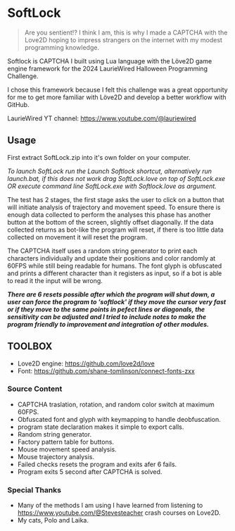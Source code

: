 # SoftLock

> Are you sentient!? I think I am, this is why I made a CAPTCHA with the Love2D hoping to impress strangers on the internet with my modest programming knowledge.

Softlock is CAPTCHA I built using Lua language with the Löve2D game engine framework for the 2024 LaurieWired Halloween Programming Challenge.

I chose this framework because I felt this challenge was a great opportunity for me to get more familiar with Löve2D and develop a better workflow with GitHub.

LaurieWired YT channel: https://www.youtube.com/@lauriewired

## Usage

First extract SoftLock.zip into it's own folder on your computer.

*To launch SoftLock run the Launch Softlock shortcut, alternatively run launch.bat, if this does not work drag SoftLock.love on top of SoftLock.exe OR execute command line SoftLock.exe with Softlock.love as argument.*

The test has 2 stages, the first stage asks the user to click on a button that will initiate analysis of trajectory and movement speed.
To ensure there is enough data collected to perform the analyses this phase has another button at the bottom of the screen, slightly offset diagonally.
If the data collected returns as bot-like the program will reset, if there is too little data collected on movement it will reset the program.

The CAPTCHA itself uses a random string generator to print each characters individually and update their positions and color randomly at 60FPS while still being readable for humans.
The font glyph is obfuscated and prints a different character than it registers as input, so if a bot is able to read it the input will be wrong.

**_There are 6 resets possible after which the program will shut down, a user can force the program to 'softlock' if they move the cursor very fast or
if they move to the same points in pefect lines or diagonals, the sensitivity can be adjusted and I tried to include notes to make the program friendly
to improvement and integration of other modules._**

## TOOLBOX

+ Love2D engine: https://github.com/love2d/love
+ Font: https://github.com/shane-tomlinson/connect-fonts-zxx

### Source Content

+ CAPTCHA traslation, rotation, and random color switch at maximum 60FPS.
+ Obfuscated font and glyph with keymapping to handle deobfuscation.
+ program state declaration makes it simple to export calls.
+ Random string generator.
+ Factory pattern table for buttons.
+ Mouse movement speed analysis.
+ Mouse trajectory analysis.
+ Failed checks resets the program and exits afer 6 fails.
+ Program exits 5 second after CAPTCHA is solved.

### Special Thanks

+ Many of the methods I am using I have learned from listening to https://www.youtube.com/@Stevesteacher crash courses on Love2D.
+ My cats, Polo and Laika.
